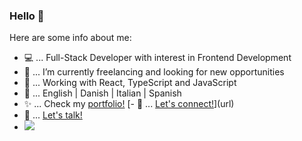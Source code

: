 ### Hello 👋

Here are some info about me: 
- 💻 ... Full-Stack Developer with interest in Frontend Development 
- 🔭 ... I’m currently freelancing and looking for new opportunities
- 🌱 ... Working with React, TypeScript and JavaScript
- 💬 ... English | Danish | Italian | Spanish
- ✨ ... Check my [portfolio!](https://mvmarcoportfolio.herokuapp.com/)
[- 👋 ... [Let's connect!](https://)](url)
- 📧 ... [Let's talk!](mailto:marco.corapi@outlook.it)
- ![](https://komarev.com/ghpvc/?username=mvmarco&color=blue)

